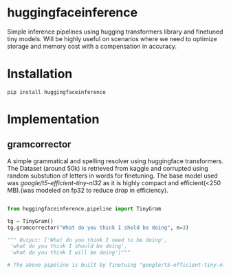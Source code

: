 # huggingfaceinference
Simple inference pipelines using hugging transformers library and finetuned tiny models. Will be highly useful on scenarios where we need to optimize storage and memory cost with a compensation in accuracy.

# Installation
```pip install huggingfaceinference```

# Implementation

## gramcorrector

A simple grammatical and spelling resolver using huggingface transformers. The Dataset (around 50k) is retrieved from kaggle and corrupted using random substution of letters in words for finetuning. The base model used was _google/t5-efficient-tiny-nl32_ as it is highly compact and efficient(<250 MB).(was modeled on fp32 to reduce drop in efficiency). 
```python

from huggingfaceinference.pipeline import TinyGram

tg = TinyGram()
tg.gramcorrector("What do you think I shold be doing", n=3)

""" Output: ['What do you think I need to be doing',
 'what do you think I should be doing',
 'what do you think I will be doing']"""

# The above pipeline is built by finetuing "google/t5-efficient-tiny-nl32" model on sentences which are corrupted by random noising.
```
